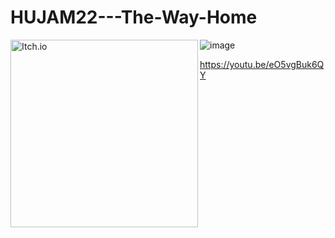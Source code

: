 # HUJAM22---The-Way-Home

[<img align="left" width=300px alt="Itch.io" src="https://static.itch.io/images/badge.svg"/>][itchio]

[itchio]: https://emreberatkr.itch.io/thewayhome


![image](https://user-images.githubusercontent.com/104875927/207838197-4432dc3c-0e4e-45c7-bd1f-9196af516afe.png)


https://youtu.be/eO5vgBuk6QY

